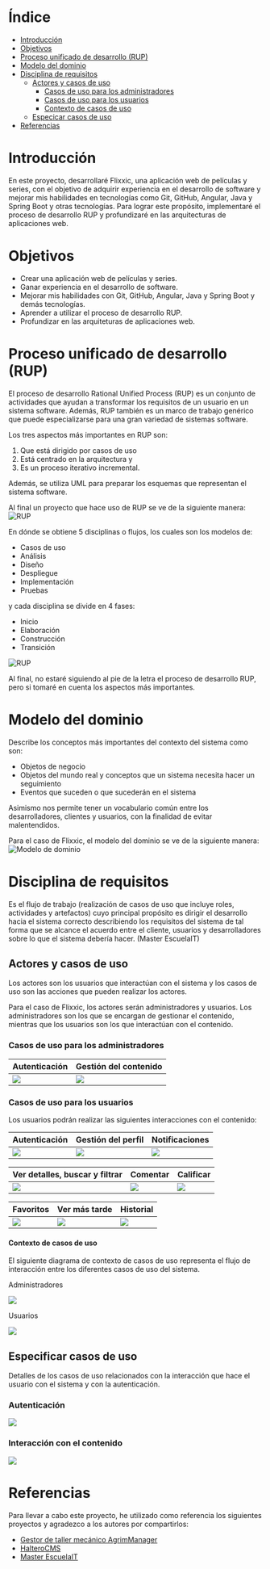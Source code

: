 # Índice    
- [Introducción](#introducción)
- [Objetivos](#objetivos)
- [Proceso unificado de desarrollo (RUP)](#proceso-unificado-de-desarrollo-rup)
- [Modelo del dominio](#modelo-del-dominio)
- [Disciplina de requisitos](#disciplina-de-requisitos)
  - [Actores y casos de uso](#actores-y-casos-de-uso)
    - [Casos de uso para los administradores](#casos-de-uso-para-los-administradores)    
    - [Casos de uso para los usuarios](#casos-de-uso-para-los-usuarios)
    - [Contexto de casos de uso](#contexto-de-casos-de-uso)
  - [Especicar casos de uso](#especificar-casos-de-uso)
- [Referencias](#referencias)

# Introducción 
En este proyecto, desarrollaré Flixxic, una aplicación web de películas y series, con el objetivo de adquirir experiencia en el desarrollo de software y mejorar mis habilidades en tecnologías como Git, GitHub, Angular, Java y Spring Boot y otras tecnologías. Para lograr este propósito, implementaré el proceso de desarrollo RUP y profundizaré en las arquitecturas de aplicaciones web.

# Objetivos
- Crear una aplicación web de películas y series.
- Ganar experiencia en el desarrollo de software.
- Mejorar mis habilidades con Git, GitHub, Angular, Java y Spring Boot y demás tecnologías.
- Aprender a utilizar el proceso de desarrollo RUP.
- Profundizar en las arquiteturas de aplicaciones web.

# Proceso unificado de desarrollo (RUP)
El proceso de desarrollo Rational Unified Process (RUP) es un conjunto de actividades que ayudan a transformar los requisitos de un usuario en un sistema software. Además, RUP también es un marco de trabajo genérico que puede especializarse para una gran variedad de sistemas software.

Los tres aspectos más importantes en RUP son:
 1. Que está dirigido por casos de uso
 2. Está centrado en la arquitectura y 
 3. Es un proceso iterativo incremental. 

Además, se utiliza UML para preparar los esquemas que representan el sistema software. 

Al final un proyecto que hace uso de RUP se ve de la siguiente manera:
![RUP](https://github.com/vfred0/requirements-flixxic/blob/main/images/rup/disciplines.png?raw=true)

En dónde se obtiene 5 disciplinas o flujos, los cuales son los modelos de: 
- Casos de uso
- Análisis
- Diseño 
- Despliegue
- Implementación
- Pruebas

y cada disciplina se divide en 4 fases: 
- Inicio
- Elaboración
- Construcción 
- Transición

![RUP](https://github.com/vfred0/requirements-flixxic/blob/main/images/rup/phases.png?raw=true)

Al final, no estaré siguiendo al pie de la letra el proceso de desarrollo RUP, pero si tomaré en cuenta los aspectos más importantes.

# Modelo del dominio
Describe los conceptos más importantes del contexto del sistema como son:
- Objetos de negocio
- Objetos del mundo real y conceptos que un sistema necesita hacer un seguimiento
- Eventos que suceden o que sucederán en el sistema

Asimismo nos permite tener un vocabulario común entre los desarrolladores, clientes y usuarios, con la finalidad de evitar malentendidos.

Para el caso de Flixxic, el modelo del dominio se ve de la siguiente manera:
![Modelo de dominio](https://github.com/vfred0/requirements-flixxic/blob/main/images/docs/0-domain-model/domain-model.svg?raw=true)

# Disciplina de requisitos
Es el flujo de trabajo (realización de casos de uso que incluye roles, actividades y artefactos) cuyo principal propósito es dirigir el desarrollo hacia el sistema correcto describiendo los requisitos del sistema de tal forma que se alcance el acuerdo entre el cliente, usuarios y desarrolladores sobre lo que el sistema debería hacer. (Master EscuelaIT)

## Actores y casos de uso
Los actores son los usuarios que interactúan con el sistema y los casos de uso son las acciones que pueden realizar los actores.

Para el caso de Flixxic, los actores serán administradores y usuarios. Los administradores son los que se encargan de gestionar el contenido, mientras que los usuarios son los que interactúan con el contenido.

### Casos de uso para los administradores

| Autenticación | Gestión del contenido |
| --------- | --------- |
| ![](https://github.com/vfred0/requirements-flixxic/blob/main/images/docs/1-requeriments/1-actors-use-cases/admin/authentication.svg?raw=true) | ![](https://github.com/vfred0/requirements-flixxic/blob/main/images/docs/1-requeriments/1-actors-use-cases/admin/content-management.svg?raw=true) |

### Casos de uso para los usuarios

Los usuarios podrán realizar las siguientes interacciones con el contenido:

| Autenticación | Gestión del perfil | Notificaciones |
| --------- | --------- |--------- |
| ![](https://github.com/vfred0/requirements-flixxic/blob/main/images/docs/1-requeriments/1-actors-use-cases/user/authentication.svg?raw=true) | ![](https://github.com/vfred0/requirements-flixxic/blob/main/images/docs/1-requeriments/1-actors-use-cases/user/profile-management.svg?raw=true) | ![](https://github.com/vfred0/requirements-flixxic/blob/main/images/docs/1-requeriments/1-actors-use-cases/user/notifications.svg?raw=true) |

| Ver detalles, buscar y filtrar | Comentar | Calificar |
| --------- | --------- | --------- |
| ![](https://github.com/vfred0/requirements-flixxic/blob/main/images/docs/1-requeriments/1-actors-use-cases/user/content-interaction/view-search-filter.svg?raw=true) | ![](https://github.com/vfred0/requirements-flixxic/blob/main/images/docs/1-requeriments/1-actors-use-cases/user/content-interaction/comments.svg?raw=true) | ![](https://github.com/vfred0/requirements-flixxic/blob/main/images/docs/1-requeriments/1-actors-use-cases/user/content-interaction/reviews.svg?raw=true) |

| Favoritos | Ver más tarde | Historial |
| --------- | --------- | --------- |
| ![](https://github.com/vfred0/requirements-flixxic/blob/main/images/docs/1-requeriments/1-actors-use-cases/user/content-interaction/favorites.svg?raw=true) | ![](https://github.com/vfred0/requirements-flixxic/blob/main/images/docs/1-requeriments/1-actors-use-cases/user/content-interaction/watch-later.svg?raw=true) | ![](https://github.com/vfred0/requirements-flixxic/blob/main/images/docs/1-requeriments/1-actors-use-cases/user/content-interaction/history.svg?raw=true) |

#### Contexto de casos de uso

El siguiente diagrama de contexto de casos de uso representa el flujo de interacción entre los diferentes casos de uso del sistema.

Administradores

![](https://github.com/vfred0/requirements-flixxic/blob/main/images/docs/1-requeriments/1-actors-use-cases/admin/use-cases-context.svg?raw=true)

Usuarios 

![](https://github.com/vfred0/requirements-flixxic/blob/main/images/docs/1-requeriments/1-actors-use-cases/user/use-cases-context-v2.svg?raw=true)

## Especificar casos de uso
Detalles de los casos de uso relacionados con la interacción que hace el usuario con el sistema y con la autenticación.

### Autenticación
![](https://github.com/vfred0/requirements-flixxic/blob/main/images/docs/1-requeriments/2-use-cases-specifications/user/authentication.svg?raw=true)

### Interacción con el contenido
![](https://github.com/vfred0/requirements-flixxic/blob/main/images/docs/1-requeriments/2-use-cases-specifications/user/content-interaction.svg?raw=true)

# Referencias
Para llevar a cabo este proyecto, he utilizado como referencia los siguientes proyectos y agradezco a los autores por compartirlos:

- [Gestor de taller mecánico AgrimManager](https://www.notion.so/Gestor-de-taller-mec-nico-AgrimManager-a8d44826c2494e15bcb235fc1019938d#cd3ccf181d9c4a1b9253416cd9b74f57)
- [HalteroCMS](https://github.com/zuldare/mastercloud_pfm_halterocms)
- [Master EscuelaIT](https://github.com/USantaTecla-0-general/3-publicaciones)